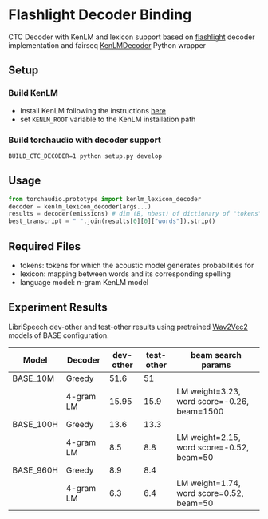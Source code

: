 # Flashlight Decoder Binding
CTC Decoder with KenLM and lexicon support based on [flashlight](https://github.com/flashlight/flashlight) decoder implementation
and fairseq [KenLMDecoder](https://github.com/pytorch/fairseq/blob/fcca32258c8e8bcc9f9890bf4714fa2f96b6b3e1/examples/speech_recognition/new/decoders/flashlight_decoder.py#L53) 
Python wrapper

## Setup
### Build KenLM
- Install KenLM following the instructions [here](https://github.com/kpu/kenlm#compiling) 
- set `KENLM_ROOT` variable to the KenLM installation path
### Build torchaudio with decoder support
```
BUILD_CTC_DECODER=1 python setup.py develop
```

## Usage
```py
from torchaudio.prototype import kenlm_lexicon_decoder
decoder = kenlm_lexicon_decoder(args...)
results = decoder(emissions) # dim (B, nbest) of dictionary of "tokens", "score", "words" keys
best_transcript = " ".join(results[0][0]["words"]).strip()
```

## Required Files
- tokens: tokens for which the acoustic model generates probabilities for
- lexicon: mapping between words and its corresponding spelling
- language model: n-gram KenLM model

## Experiment Results
LibriSpeech dev-other and test-other results using pretrained [Wav2Vec2](https://arxiv.org/pdf/2006.11477.pdf) models of 
BASE configuration. 

| Model       | Decoder    | dev-other   | test-other | beam search params                          |
| ----------- | ---------- | ----------- | ---------- | ------------------------------------------- |
| BASE_10M    | Greedy     | 51.6        | 51         |                                             |
|             | 4-gram LM  | 15.95       | 15.9       | LM weight=3.23, word score=-0.26, beam=1500 |
| BASE_100H   | Greedy     | 13.6        | 13.3       |                                             |
|             | 4-gram LM  | 8.5         | 8.8        | LM weight=2.15, word score=-0.52, beam=50   |
| BASE_960H   | Greedy     | 8.9         | 8.4        |                                             |
|             | 4-gram LM  | 6.3         | 6.4        | LM weight=1.74, word score=0.52, beam=50    |
